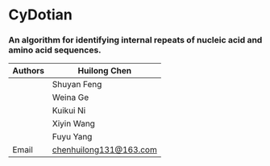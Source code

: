 # **CyDotian**

### An algorithm for identifying internal repeats of nucleic acid and amino acid sequences.

| Authors | Huilong Chen           |
| ------- | ---------------------- |
|         | Shuyan Feng            |
|         | Weina Ge               |
|         | Kuikui Ni              |
|         | Xiyin Wang             |
|         | Fuyu Yang              |
| Email   | chenhuilong131@163.com |

